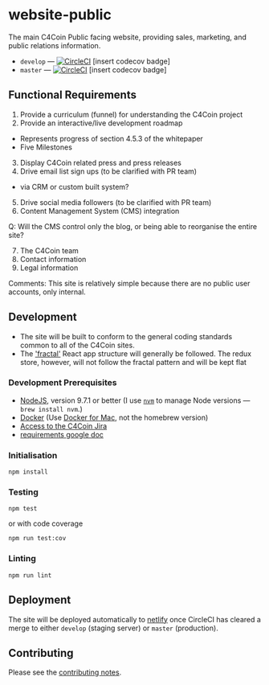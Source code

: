 # website-public

The main C4Coin Public facing website, providing sales, marketing, and public relations information.

* `develop` — [![CircleCI](https://circleci.com/gh/C4Coin/website-public/tree/develop.svg?style=svg)](https://circleci.com/gh/C4Coin/website-public/tree/develop) [insert codecov badge]
* `master` — [![CircleCI](https://circleci.com/gh/C4Coin/website-public/tree/master.svg?style=svg)](https://circleci.com/gh/C4Coin/website-public/tree/master) [insert codecov badge]

## Functional Requirements

1. Provide a curriculum (funnel) for understanding the C4Coin project
2. Provide an interactive/live development roadmap

  - Represents progress of section 4.5.3 of the whitepaper
  - Five Milestones

3. Display C4Coin related press and press releases
4. Drive email list sign ups (to be clarified with PR team)

  - via CRM or custom built system?

5. Drive social media followers (to be clarified with PR team)
6. Content Management System (CMS) integration

  Q:  Will the CMS control only the blog, or being able to reorganise the entire site?

7. The C4Coin team
8. Contact information
9. Legal information

Comments: This site is relatively simple because there are no public user accounts, only internal.

## Development

* The site will be built to conform to the general coding standards common to all of the C4Coin sites.
* The ['fractal'](https://hackernoon.com/fractal-a-react-app-structure-for-infinite-scale-4dab943092af) React app structure will generally be followed.  The redux store, however, will not follow the fractal pattern and will be kept flat

### Development Prerequisites

* [NodeJS](htps://nodejs.org), version 9.7.1 or better (I use [`nvm`](https://github.com/creationix/nvm) to manage Node versions — `brew install nvm`.)
* [Docker](https://www.docker.com) (Use [Docker for Mac](https://docs.docker.com/docker-for-mac/), not the homebrew version)
* [Access to the C4Coin Jira](https://c4coin.atlassian.net)
* [requirements google doc](https://docs.google.com/document/d/1s8kTfWc2VzSOXft3Zky7qowFLgNo9YIWEHuVV09LWXs)

### Initialisation

    npm install

### Testing

    npm test

or with code coverage

    npm run test:cov

### Linting

    npm run lint

## Deployment

The site will be deployed automatically to [netlify](https://netlify.com) once CircleCI has cleared a merge to either `develop` (staging server) or `master` (production).

## Contributing

Please see the [contributing notes](CONTRIBUTING.md).
